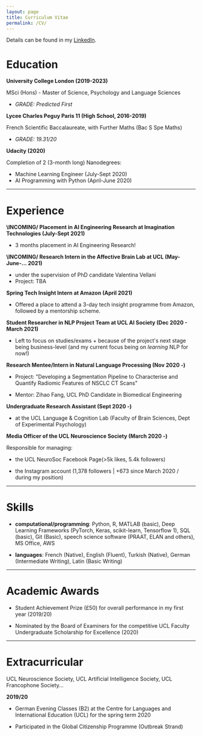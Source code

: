 ```yaml
---
layout: page
title: Curriculum Vitae
permalink: /CV/
---
```


Details can be found in my [LinkedIn](https://www.linkedin.com/in/dilay-fidan-ercelik-682675194/).

# Education

**University College London (2019-2023)**

MSci (Hons) - Master of Science, Psychology and Language Sciences

- *GRADE: Predicted First*

**Lycee Charles Peguy Paris 11 (High School, 2016-2019)**

French Scientific Baccalaureate, with Further Maths (Bac S Spe Maths)

- *GRADE: 19.31/20*

**Udacity (2020)**

Completion of 2 (3-month long) Nanodegrees:

- Machine Learning Engineer (July-Sept 2020)
- AI Programming with Python (April-June 2020)

---
# Experience

**\INCOMING/ Placement in AI Engineering Research at Imagination Technologies (July-Sept 2021)**

- 3 months placement in AI Engineering Research!


**\INCOMING/ Research Intern in the Affective Brain Lab at UCL (May-June-... 2021)**

- under the supervision of PhD candidate Valentina Vellani
- Project: TBA


**Spring Tech Insight Intern at Amazon (April 2021)**

- Offered a place to attend a 3-day tech insight programme from Amazon, followed by a mentorship scheme.


**Student Researcher in NLP Project Team at UCL AI Society (Dec 2020 - March 2021)**

- Left to focus on studies/exams + because of the project's next stage being business-level (and my current focus being on *learning* NLP for now!)


**Research Mentee/Intern in Natural Language Processing (Nov 2020 -)**

- Project: "Developing a Segmentation Pipeline to Characterise and Quantify Radiomic Features of NSCLC CT Scans"

- Mentor: Zihao Fang, UCL PhD Candidate in Biomedical Engineering


**Undergraduate Research Assistant (Sept 2020 -)**

- at the UCL Language & Cognition Lab (Faculty of Brain Sciences, Dept of Experimental Psychology)


**Media Officer of the UCL Neuroscience Society (March 2020 -)**

Responsible for managing:

- the UCL NeuroSoc Facebook Page(>5k likes, 5.4k followers)

- the Instagram account (1,378 followers | +673 since March 2020 / during my position)

---
# Skills
- **computational/programming**: Python, R, MATLAB (basic), Deep Learning Frameworks (PyTorch, Keras, scikit-learn, Tensorflow 1), SQL (basic), Git (Basic), speech science software (PRAAT, ELAN and others), MS Office, AWS

- **languages**: French (Native), English (Fluent), Turkish (Native), German (Intermediate Writing), Latin (Basic Writing)

---
# Academic Awards

- Student Achievement Prize (£50) for overall performance in my first year (2019/20)

- Nominated by the Board of Examiners for the competitive UCL Faculty Undergraduate Scholarship for Excellence (2020)

---
# Extracurricular

UCL Neuroscience Society, UCL Artificial Intelligence Society, UCL Francophone Society...

**2019/20**

- German Evening Classes (B2) at the Centre for Languages and International Education (UCL) for the spring term 2020

- Participated in the Global Citizenship Programme (Outbreak Strand) 
